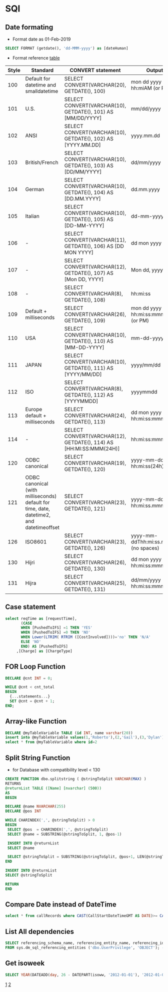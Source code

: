 # SQl

## Date formating 
-  Format date as 01-Feb-2019
```sql 
SELECT FORMAT (getdate(), 'dd-MMM-yyyy') as [dateHuman]
```

- Format reference [table](https://tableplus.io/blog/2018/09/sql-server-date-format-cheatsheet.html)

|Style|Standard|CONVERT statement|Output|
|--- |--- |--- |--- |
|100|Default for datetime and smalldatetime|SELECT CONVERT(VARCHAR(20), GETDATE(), 100)|mon dd yyyy hh:miAM (or PM)|
|101|U.S.|SELECT CONVERT(VARCHAR(10), GETDATE(), 101) AS [MM/DD/YYYY]|mm/dd/yyyy|
|102|ANSI|SELECT CONVERT(VARCHAR(10), GETDATE(), 102) AS [YYYY.MM.DD]|yyyy.mm.dd|
|103|British/French|SELECT CONVERT(VARCHAR(10), GETDATE(), 103) AS [DD/MM/YYYY]|dd/mm/yyyy|
|104|German|SELECT CONVERT(VARCHAR(10), GETDATE(), 104) AS [DD.MM.YYYY]|dd.mm.yyyy|
|105|Italian|SELECT CONVERT(VARCHAR(10), GETDATE(), 105) AS [DD-MM-YYYY]|dd-mm-yyyy|
|106|-|SELECT CONVERT(VARCHAR(11), GETDATE(), 106) AS [DD MON YYYY]|dd mon yyyy|
|107|-|SELECT CONVERT(VARCHAR(12), GETDATE(), 107) AS [Mon DD, YYYY]|Mon dd, yyyy|
|108|-|SELECT CONVERT(VARCHAR(8), GETDATE(), 108)|hh:mi:ss|
|109|Default + milliseconds|SELECT CONVERT(VARCHAR(26), GETDATE(), 109)|mon dd yyyy hh:mi:ss:mmmAM (or PM)|
|110|USA|SELECT CONVERT(VARCHAR(10), GETDATE(), 110) AS [MM-DD-YYYY]|mm-dd-yyyy|
|111|JAPAN|SELECT CONVERT(VARCHAR(10), GETDATE(), 111) AS [YYYY/MM/DD]|yyyy/mm/dd|
|112|ISO|SELECT CONVERT(VARCHAR(8), GETDATE(), 112) AS [YYYYMMDD]|yyyymmdd|
|113|Europe default + milliseconds|SELECT CONVERT(VARCHAR(24), GETDATE(), 113)|dd mon yyyy hh:mi:ss:mmm(24h)|
|114|-|SELECT CONVERT(VARCHAR(12), GETDATE(), 114) AS [HH:MI:SS:MMM(24H)]|hh:mi:ss:mmm(24h)|
|120|ODBC canonical|SELECT CONVERT(VARCHAR(19), GETDATE(), 120)|yyyy-mm-dd hh:mi:ss(24h)|
|121|ODBC canonical (with milliseconds) default for time, date, datetime2, and datetimeoffset|SELECT CONVERT(VARCHAR(23), GETDATE(), 121)|yyyy-mm-dd hh:mi:ss.mmm(24h)|
|126|ISO8601|SELECT CONVERT(VARCHAR(23), GETDATE(), 126)|yyyy-mm-ddThh:mi:ss.mmm (no spaces)|
|130|Hijri|SELECT CONVERT(VARCHAR(26), GETDATE(), 130)|dd mon yyyy hh:mi:ss:mmmAM|
|131|Hijra|SELECT CONVERT(VARCHAR(25), GETDATE(), 131)|dd/mm/yyyy hh:mi:ss:mmmAM|

## Case statement 
 ```sql
 select reqTime as [requestTime],
        (CASE
		WHEN [PushedToIFS] =1 THEN 'YES'
		WHEN [PushedToIFS] =0 THEN 'NO'
		WHEN Lower(LTRIM( RTRIM ([CostInvolved])))='no' THEN 'N/A'
		ELSE 'NO'
		END) AS [PushedToIFS]
	  ,[Charge] as [ChargeType]
 ```

 ## FOR Loop Function
 
 ```sql
 DECLARE @cnt INT = 0;

WHILE @cnt < cnt_total
BEGIN
   {...statements...}
   SET @cnt = @cnt + 1;
END;
 ```

 ## Array-like Function

 ```sql
 DECLARE @myTableVariable TABLE (id INT, name varchar(20))
insert into @myTableVariable values(1,'Roberto'),(2,'Gail'),(3,'Dylan')
select * from @myTableVariable where id=2
 ```

 ## Split String Function
 - for Database with compatibility level < 130

 ```sql
CREATE FUNCTION dbo.splitstring ( @stringToSplit VARCHAR(MAX) )
RETURNS
 @returnList TABLE ([Name] [nvarchar] (500))
AS
BEGIN

 DECLARE @name NVARCHAR(255)
 DECLARE @pos INT

 WHILE CHARINDEX(',', @stringToSplit) > 0
 BEGIN
  SELECT @pos  = CHARINDEX(',', @stringToSplit)  
  SELECT @name = SUBSTRING(@stringToSplit, 1, @pos-1)

  INSERT INTO @returnList 
  SELECT @name

  SELECT @stringToSplit = SUBSTRING(@stringToSplit, @pos+1, LEN(@stringToSplit)-@pos)
 END

 INSERT INTO @returnList
 SELECT @stringToSplit

 RETURN
END
 ```
 ## Compare Date instead of DateTime
 ```sql
 select * from callRecords where CAST(CallStartDateTimeGMT AS DATE)>= CAST(@CalledBetween_FromDate_param AS DATE)
 ```	
## List All dependencies
```sql
SELECT referencing_schema_name, referencing_entity_name, referencing_id, referencing_class_desc, is_caller_dependent
FROM sys.dm_sql_referencing_entities ('dbo.UserPrivilege', 'OBJECT'); --dbo.UserPrivilege is Table to be searched
```
## Get isoweek
```sql
SELECT YEAR(DATEADD(day, 26 - DATEPART(isoww, '2012-01-01'), '2012-01-01'))
```
[1](https://capens.net/content/sql-year-iso-week)
[2](https://stackoverflow.com/questions/26926271/sql-get-iso-year-for-iso-week)
